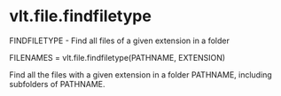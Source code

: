 # vlt.file.findfiletype

  FINDFILETYPE - Find all files of a given extension in a folder
 
   FILENAMES = vlt.file.findfiletype(PATHNAME, EXTENSION)
 
   Find all the files with a given extension in a folder PATHNAME,
   including subfolders of PATHNAME.
